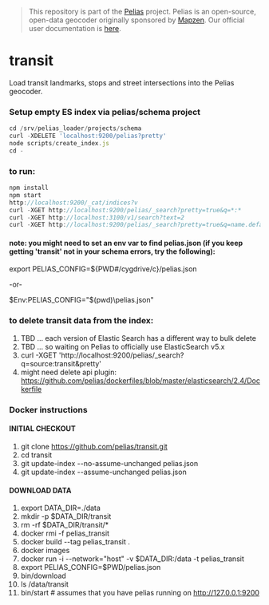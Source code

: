 >This repository is part of the [Pelias](https://github.com/pelias/pelias)
>project. Pelias is an open-source, open-data geocoder originally sponsored by
>[Mapzen](https://www.mapzen.com/). Our official user documentation is
>[here](https://github.com/pelias/documentation).

# transit
Load transit landmarks, stops and street intersections into the Pelias geocoder.

### Setup empty ES index via pelias/schema project
```javascript
cd /srv/pelias_loader/projects/schema
curl -XDELETE 'localhost:9200/pelias?pretty'
node scripts/create_index.js
cd -
```

### to run:
```javascript
npm install
npm start
http://localhost:9200/_cat/indices?v
curl -XGET http://localhost:9200/pelias/_search?pretty=true&q=*:*
curl -XGET http://localhost:3100/v1/search?text=2
curl -XGET http://localhost:9200/pelias/_search?pretty=true&q=name.default:*SMART%20Stop*
```

#### note: you might need to set an env var to find pelias.json (if you keep getting 'transit' not in your schema errors, try the following):
export PELIAS_CONFIG=${PWD#/cygdrive/c}/pelias.json

 -or-

$Env:PELIAS_CONFIG="$(pwd)\pelias.json"


### to delete transit data from the index:
1. TBD ... each version of Elastic Search has a different way to bulk delete
1. TBD ... so waiting on Pelias to officially use ElasticSearch v5.x  
1. curl -XGET 'http://localhost:9200/pelias/_search?q=source:transit&pretty'
1. might need delete api plugin: https://github.com/pelias/dockerfiles/blob/master/elasticsearch/2.4/Dockerfile


### Docker instructions

#### INITIAL CHECKOUT
1. git clone https://github.com/pelias/transit.git
1. cd transit
1. git update-index --no-assume-unchanged pelias.json
1. git update-index --assume-unchanged pelias.json

#### DOWNLOAD DATA
1. export DATA_DIR=./data
1. mkdir -p $DATA_DIR/transit
1. rm -rf $DATA_DIR/transit/*
1. docker rmi -f pelias_transit
1. docker build --tag pelias_transit .
1. docker images
1. docker run -i --network="host" -v $DATA_DIR:/data -t pelias_transit
1. export PELIAS_CONFIG=$PWD/pelias.json
1. bin/download
1. ls /data/transit
1. bin/start  # assumes that you have pelias running on http://127.0.0.1:9200
